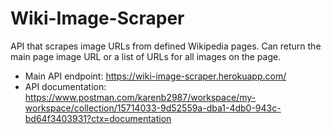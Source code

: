 # Wiki-Image-Scraper

API that scrapes image URLs from defined Wikipedia pages. Can return the main page image URL or a list of URLs for all images on the page. 

- Main API endpoint: https://wiki-image-scraper.herokuapp.com/
- API documentation: https://www.postman.com/karenb2987/workspace/my-workspace/collection/15714033-9d52559a-dba1-4db0-943c-bd64f3403931?ctx=documentation
